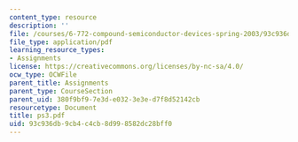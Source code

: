 ```yaml
---
content_type: resource
description: ''
file: /courses/6-772-compound-semiconductor-devices-spring-2003/93c936db9cb4c4cb8d998582dc28bff0_ps3.pdf
file_type: application/pdf
learning_resource_types:
- Assignments
license: https://creativecommons.org/licenses/by-nc-sa/4.0/
ocw_type: OCWFile
parent_title: Assignments
parent_type: CourseSection
parent_uid: 380f9bf9-7e3d-e032-3e3e-d7f8d52142cb
resourcetype: Document
title: ps3.pdf
uid: 93c936db-9cb4-c4cb-8d99-8582dc28bff0
---
```

